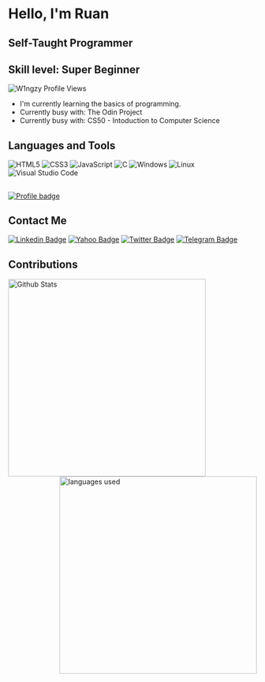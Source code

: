 # Hello, I'm Ruan
## Self-Taught Programmer
## Skill level: Super Beginner

<img src="https://komarev.com/ghpvc/?username=W1ngzy" alt="W1ngzy Profile Views" />

- I'm currently learning the basics of programming.
- Currently busy with: The Odin Project
- Currently busy with: CS50 - Intoduction to Computer Science

## Languages and Tools
  
  ![HTML5](https://img.shields.io/badge/-HTML5-%23E44D27?style=flat-square&logo=html5&logoColor=ffffff)
  ![CSS3](https://img.shields.io/badge/-CSS3-%231572B6?style=flat-square&logo=css3)
  ![JavaScript](https://img.shields.io/badge/-JavaScript-%23F7DF1C?style=flat-square&logo=javascript&logoColor=000000&labelColor=%23F7DF1C&color=%23FFCE5A)
  ![C](https://img.shields.io/badge/C-00599C?style=flat&logo=c&logoColor=white)
  ![Windows](http://img.shields.io/badge/-Windows-0078D6?style=flat-square&logo=windows&logoColor=ffffff)
  ![Linux](https://img.shields.io/badge/Linux-FCC624?style=flat&logo=linux&logoColor=black)
  ![Visual Studio Code](https://img.shields.io/badge/-visual%20studio%20code-05122A?style=flat-square&logo=visual-studio-code&logoColor=007ACC)

##
  [![Profile badge](https://www.codewars.com/users/W1ngzy/badges/large)](https://www.codewars.com/users/W1ngzy)

## Contact Me
  [![Linkedin Badge](https://img.shields.io/badge/-LinkedIn-blue?style=flat-square&logo=Linkedin&logoColor=white&link=)](https://www.linkedin.com/in/w1ngzy/)
  [![Yahoo Badge](https://img.shields.io/badge/-Yahoo-c14438?style=flat-square&logo=Yahoo&logoColor=white&link=mailto:yahoo.com)](mailto:ruancronje@yahoo.com)
  [![Twitter Badge](https://img.shields.io/badge/-Twitter-blue?style=flat-square&logo=Twitter&logoColor=white&link=)](https://twitter.com/W1ngzy)
  [![Telegram Badge](https://img.shields.io/badge/Telegram-0088cc?style=flat&logo=telegram&logoColor=white&link=)](https://t.me/w1ngzy)

## Contributions
  <img align="left" width="400" alt="Github Stats" src="https://github-readme-stats.vercel.app/api?username=W1ngzy&show_icons=true&bg_color=00000000">
  <img align="right" width="400" alt="languages used" src="https://github-readme-stats.vercel.app/api/top-langs/?username=w1ngzy&show_icons=true&bg_color=00000000&layout=compact">
